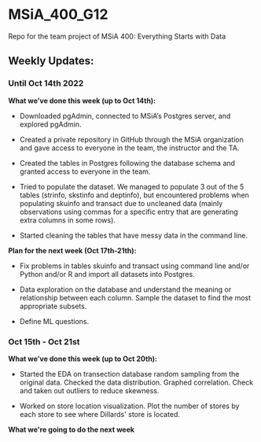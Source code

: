 # MSiA_400_G12
Repo for the team project of MSiA 400: Everything Starts with Data

## Weekly Updates: 

### Until Oct 14th 2022

**What we’ve done this week (up to Oct 14th):**

- Downloaded pgAdmin, connected to MSiA’s Postgres server, and explored pgAdmin.

- Created a private repository in GitHub through the MSiA organization and gave access to everyone in the team, the instructor and the TA.

- Created the tables in Postgres following the database schema and granted access to everyone in the team. 

- Tried to populate the dataset. We managed to populate 3 out of the 5 tables (strinfo, skstinfo and deptinfo), but encountered problems when populating skuinfo and transact due to uncleaned data (mainly observations using commas for a specific entry that are generating extra columns in some rows).  

- Started cleaning the tables that have messy data in the command line. 

**Plan for the next week (Oct 17th-21th):**

- Fix problems in tables skuinfo and transact using command line and/or Python and/or R and import all datasets into Postgres.

- Data exploration on the database and understand the meaning or relationship between each column.
Sample the dataset to find the most appropriate subsets. 

- Define ML questions. 

### Oct 15th - Oct 21st 


**What we’ve done this week (up to Oct 20th):**

- Started the EDA on transection database random sampling from the original data. Checked the data distribution. Graphed correlation. Check and taken out outliers to reduce skewness. 

- Worked on store location visualization. Plot the number of stores by each store to see where Dillards' store is located.

**What we're going to do the next week**
